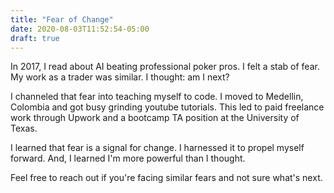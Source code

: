 ```yaml
---
title: "Fear of Change"
date: 2020-08-03T11:52:54-05:00
draft: true
---
```


In 2017, I read about AI beating professional poker pros. I felt a stab of fear. My work as a trader was similar. I thought: am I next?

I channeled that fear into teaching myself to code. I moved to Medellin, Colombia and got busy grinding youtube tutorials. This led to paid freelance work through Upwork and a bootcamp TA position at the University of Texas.

I learned that fear is a signal for change. I harnessed it to propel myself forward. And, I learned I'm more powerful than I thought.

Feel free to reach out if you're facing similar fears and not sure what's next.

